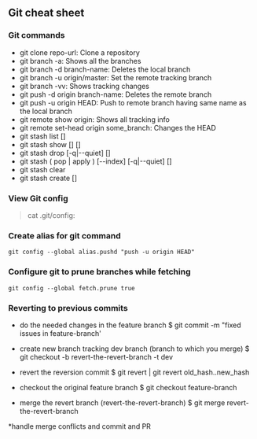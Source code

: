 ## Git cheat sheet

### Git commands
* git clone repo-url: Clone a repository
* git branch -a: Shows all the branches
* git branch -d branch-name: Deletes the local branch
* git branch -u origin/master: Set the remote tracking branch
* git branch -vv: Shows tracking changes
* git push -d origin branch-name: Deletes the remote branch
* git push -u origin HEAD: Push to remote branch having same name as the local branch
* git remote show origin: Shows all tracking info
* git remote set-head origin some_branch: Changes the HEAD
* git stash list [<options>]
* git stash show [<options>] [<stash>]
* git stash drop [-q|--quiet] [<stash>]
* git stash ( pop | apply ) [--index] [-q|--quiet] [<stash>]
* git stash clear
* git stash create [<message>]

### View Git config
> cat .git/config: 

### Create alias for git command
`git config --global alias.pushd "push -u origin HEAD"`

### Configure git to prune branches while fetching
`git config --global fetch.prune true`

### Reverting to previous commits
* do the needed changes in the feature branch
$ git commit -m "fixed issues in feature-branch'

* create new branch tracking dev branch (branch to which you merge)
$ git checkout -b revert-the-revert-branch -t dev

* revert the reversion commit
$ git revert <revert-commit-hash> | git revert old_hash..new_hash

* checkout the original feature branch
$ git checkout feature-branch

* merge the revert branch (revert-the-revert-branch)
$ git merge revert-the-revert-branch

*handle merge conflicts and commit and PR
